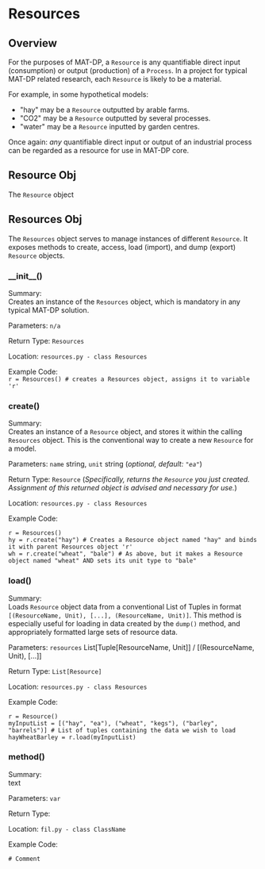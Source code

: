 # Resources

## Overview

For the purposes of MAT-DP, a ```Resource``` is any quantifiable direct input (consumption) or output (production) of a ```Process```. In a project for typical MAT-DP related research, each ```Resource``` is likely to be a material.

For example, in some hypothetical models:

- "hay" may be a ```Resource``` outputted by arable farms.
- "CO2" may be a ```Resource``` outputted by several processes.
- "water" may be a ```Resource``` inputted by garden centres.

Once again: *any* quantifiable direct input or output of an industrial process can be regarded as a resource for use in MAT-DP core.


## Resource Obj

The ```Resource``` object 
<!-- Necessary? -->

## Resources Obj

The ```Resources``` object serves to manage instances of different ```Resource```. It exposes methods to create, access, load (import), and dump (export) ```Resource``` objects.

### \_\_init\_\_()

Summary:  
Creates an instance of the ```Resources``` object, which is mandatory in any typical MAT-DP solution.

Parameters: ```n/a```

Return Type: ```Resources```

Location: ```resources.py - class Resources```

Example Code:  
```r = Resources() # creates a Resources object, assigns it to variable 'r'```

### create()

Summary:  
Creates an instance of a ```Resource``` object, and stores it within the calling ```Resources``` object. This is the conventional way to create a new ```Resource``` for a model.

Parameters: ```name``` string, ```unit``` string (*optional, default: ```"ea"```*)

Return Type: ```Resource``` (*Specifically, returns the  ```Resource``` you just created. Assignment of this returned object is advised and necessary for use.*)

Location: ```resources.py - class Resources```

Example Code:  
```
r = Resources()
hy = r.create("hay") # Creates a Resource object named "hay" and binds it with parent Resources object 'r'
wh = r.create("wheat", "bale") # As above, but it makes a Resource object named "wheat" AND sets its unit type to "bale"
```

### load()

Summary:  
Loads ```Resource``` object data from a conventional List of Tuples in format ```[(ResourceName, Unit), [...], (ResourceName, Unit)]```. This method is especially useful for loading in data created by the ```dump()``` method, and appropriately formatted large sets of resource data.

Parameters: ```resources``` List[Tuple[ResourceName, Unit]] / [(ResourceName, Unit), [...]]

Return Type: ```List[Resource]```

Location: ```resources.py - class Resources```

Example Code:
```
r = Resource()
myInputList = [("hay", "ea"), ("wheat", "kegs"), ("barley", "barrels")] # List of tuples containing the data we wish to load
hayWheatBarley = r.load(myInputList)
```


### method()

Summary:  
text

Parameters: ```var```

Return Type:

Location: ```fil.py - class ClassName```

Example Code:
```
# Comment
```